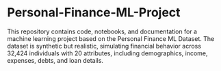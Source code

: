 # Personal-Finance-ML-Project
This repository contains code, notebooks, and documentation for a machine learning project based on the Personal Finance ML Dataset. The dataset is synthetic but realistic, simulating financial behavior across 32,424 individuals with 20 attributes, including demographics, income, expenses, debts, and loan details.
